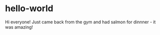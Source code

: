 # hello-world

Hi everyone! 
Just came back from the gym and had salmon for dinnner - it was amazing! 
